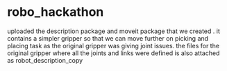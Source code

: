 # robo_hackathon
uploaded the description package and moveit package that we created . it contains a simpler gripper so that we can move further on picking and placing task as the original gripper was giving joint issues. the files for the original gripper where all the joints and links were defined is also attached as robot_description_copy 
